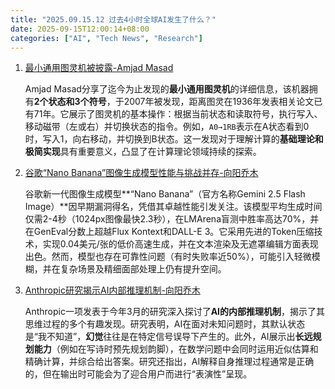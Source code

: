 ```yaml
---
title: "2025.09.15.12 过去4小时全球AI发生了什么？"
date: 2025-09-15T12:00:14+08:00
categories: ["AI", "Tech News", "Research"]
---
```


1.  [最小通用图灵机被披露-Amjad Masad](https://x.com/amasad/status/1967419939045961843)

    Amjad Masad分享了迄今为止发现的**最小通用图灵机**的详细信息，该机器拥有**2个状态和3个符号**，于2007年被发现，距离图灵在1936年发表相关论文已有71年。它展示了图灵机的基本操作：根据当前状态和读取符号，执行写入、移动磁带（左或右）并切换状态的指令。例如，`A0→1RB`表示在A状态看到0时，写入1，向右移动，并切换到B状态。这一发现对于理解计算的**基础理论和极简实现**具有重要意义，凸显了在计算理论领域持续的探索。

2.  [谷歌“Nano Banana”图像生成模型性能与挑战并存-向阳乔木](https://x.com/vista8/status/1967413741290684874)

    谷歌新一代图像生成模型**“Nano Banana”（官方名称Gemini 2.5 Flash Image）**因早期漏洞得名，凭借其卓越性能引发关注。该模型平均生成时间仅需2-4秒（1024px图像最快2.3秒），在LMArena盲测中胜率高达70%，并在GenEval分数上超越Flux Kontext和DALL-E 3。它采用先进的Token压缩技术，实现0.04美元/张的低价高速生成，并在文本渲染及无遮罩编辑方面表现出色。然而，模型也存在可靠性问题（有时失败率近50%），可能引入轻微模糊，并在复杂场景及精细面部处理上仍有提升空间。

3.  [Anthropic研究揭示AI内部推理机制-向阳乔木](https://x.com/vista8/status/1967401799947829432)

    Anthropic一项发表于今年3月的研究深入探讨了**AI的内部推理机制**，揭示了其思维过程的多个有趣发现。研究表明，AI在面对未知问题时，其默认状态是“我不知道”，**幻觉**往往是在特定信号误导下产生的。此外，AI展示出**长远规划能力**（例如在写诗时预先规划韵脚），在数学问题中会同时运用近似估算和精确计算，并综合给出答案。研究还指出，AI解释自身推理过程通常是正确的，但在输出时可能会为了迎合用户而进行“表演性”呈现。